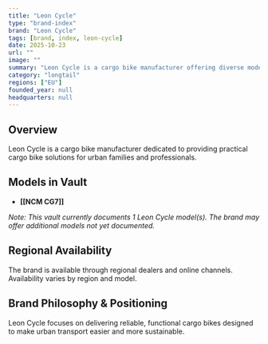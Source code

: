 ```yaml
---
title: "Leon Cycle"
type: "brand-index"
brand: "Leon Cycle"
tags: [brand, index, leon-cycle]
date: 2025-10-23
url: ""
image: ""
summary: "Leon Cycle is a cargo bike manufacturer offering diverse models for families and professionals."
category: "longtail"
regions: ["EU"]
founded_year: null
headquarters: null
---
```


## Overview

Leon Cycle is a cargo bike manufacturer dedicated to providing practical cargo bike solutions for urban families and professionals.

## Models in Vault

- **[[NCM CG7]]**

_Note: This vault currently documents 1 Leon Cycle model(s). The brand may offer additional models not yet documented._

## Regional Availability

The brand is available through regional dealers and online channels. Availability varies by region and model.

## Brand Philosophy & Positioning

Leon Cycle focuses on delivering reliable, functional cargo bikes designed to make urban transport easier and more sustainable.
